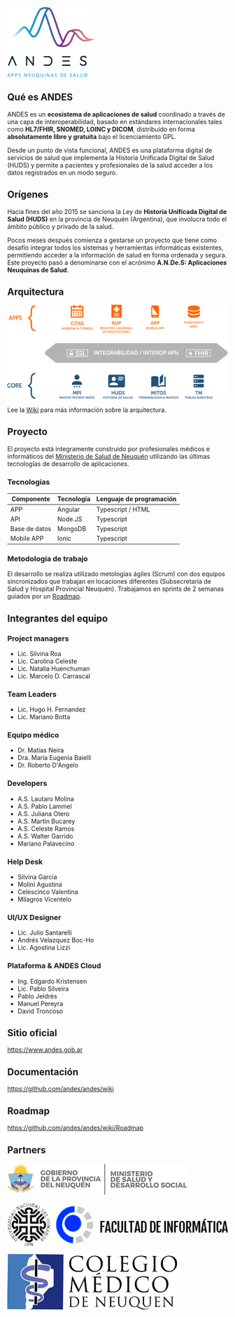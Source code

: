 ![ANDES](https://github.com/andes/andes.github.io/raw/master/images/logo.png)

## Qué es ANDES

ANDES es un **ecosistema de aplicaciones de salud** coordinado a través de una capa de interoperabilidad, basado en estándares internacionales tales como **HL7/FHIR, SNOMED, LOINC y DICOM**, distribuido en forma **absolutamente libre y gratuita** bajo el licenciamiento GPL.

Desde un punto de vista funcional, ANDES es una plataforma digital de servicios de salud que implementa la Historia Unificada Digital de Salud (HUDS) y permite a pacientes y profesionales de la salud acceder a los datos registrados en un modo seguro.

## Orígenes

Hacia fines del año 2015 se sanciona la Ley de **Historia Unificada Digital de Salud (HUDS)** en la provincia de Neuquén (Argentina), que involucra todo el ámbito público y privado de la salud.

Pocos meses después comienza a gestarse un proyecto que tiene como desafío integrar todos los sistemas y herramientas informáticas existentes, permitiendo acceder a la información de salud en forma ordenada y segura. Este proyecto pasó a denominarse con el acrónimo **A.N.De.S: Aplicaciones Neuquinas de Salud**.

## Arquitectura

![Arquitectura](https://github.com/andes/andes.github.io/raw/master/images/arquitectura.v2018.png)

Lee la [Wiki](https://github.com/andes/andes/wiki/Arquitectura) para más información sobre la arquitectura.

## Proyecto

El proyecto está integramente construido por profesionales médicos e informáticos del [Ministerio de Salud de Neuquén](http://www.saludneuquen.gob.ar) utilizando las últimas tecnologías de desarrollo de aplicaciones.

### Tecnologías
| Componente  | Tecnología | Lenguaje de programación |
| ------------- | ------------- | ------------- |
| APP  | Angular   | Typescript / HTML |
| API  | Node.JS  | Typescript |
| Base de datos  | MongoDB | Typescript |
| Mobile APP  | Ionic | Typescript |


### Metodología de trabajo

El desarrollo se realiza utilizado metologías ágiles (Scrum) con dos equipos sincronizados que trabajan en locaciones diferentes (Subsecretaría de Salud y Hospital Provincial Neuquén). Trabajamos en sprints de 2 semanas guiados por un [Roadmap](https://github.com/andes/andes/wiki/Roadmap).

## Integrantes del equipo

### Project managers
- Lic. Silvina Roa
- Lic. Carolina Celeste
- Lic. Natalia Huenchuman
- Lic. Marcelo D. Carrascal

### Team Leaders 
- Lic. Hugo H. Fernandez
- Lic. Mariano Botta

### Equipo médico
- Dr. Matías Neira
- Dra. María Eugenia Baielli
- Dr. Roberto D'Angelo

### Developers
- A.S. Lautaro Molina
- A.S. Pablo Lammel
- A.S. Juliana Otero
- A.S. Martín Bucarey
- A.S. Celeste Ramos
- A.S. Walter Garrido
- Mariano Palavecino

### Help Desk
- Silvina Garcia
- Molini Agustina
- Celescinco Valentina
- Milagros Vicentelo

### UI/UX Designer
- Lic. Julio Santarelli
- Andrés Velazquez Boc-Ho
- Lic. Agostina Lizzi

### Plataforma & ANDES Cloud
- Ing. Edgardo Kristensen
- Lic. Pablo Silveira
- Pablo Jeldrés
- Manuel Pereyra
- David Troncoso

## Sitio oficial

https://www.andes.gob.ar

## Documentación

https://github.com/andes/andes/wiki

## Roadmap

https://github.com/andes/andes/wiki/Roadmap

## Partners

![Ministerio de Salud](https://github.com/andes/andes.github.io/raw/master/images/logo-ministerio.png)

![Facultad de Informática de la Universidad Nacional del Comahue](https://github.com/andes/andes.github.io/raw/master/images/logo-uncoma.png)

![Colegio Médico de Neuquén](https://raw.githubusercontent.com/andes/andes.github.io/master/images/logo-colegiomedico.png)


